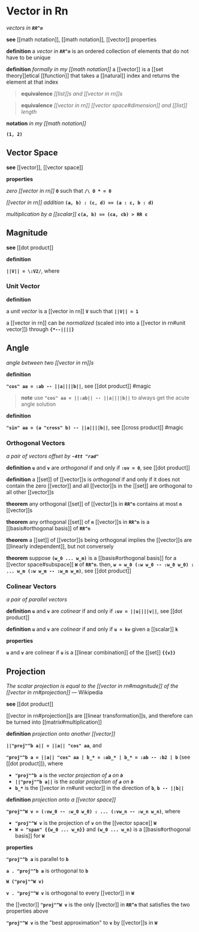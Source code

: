 # Vector in Rn

_vectors in **`RR^n`**_

**see** [[math notation]], [[math notation]], [[vector]] properties

**definition** a _vector in **`RR^n`**_ is an ordered collection of elements that do not have to be unique

**definition** _formally in my [[math notation]]_ a [[vector]] is a [[set theory]]etical [[function]] that takes a [[natural]] index and returns the element at that index

> **equivalence** _[[list]]s and [[vector in rn]]s_

> **equivalence** _[[vector in rn]] [[vector space#dimension]] and [[list]] length_

**notation** _in my [[math notation]]_

**`(1, 2)`**

## Vector Space

**see** [[vector]], [[vector space]]

**properties**

_zero [[vector in rn]]_ **`O`** such that **`/\ O * = 0`**

_[[vector in rn]] addition_ **`(a, b) : (c, d) == (a : c, b : d)`**

_multiplication by a [[scalar]]_ **`c(a, b) == (ca, cb) > RR c`**

## Magnitude

**see** [[dot product]]

**definition**

**`||V|| = \:V2/`**, where

### Unit Vector

**definition**

a _unit vector_ is a [[vector in rn]] **`V`** such that **`||V|| = 1`**

a [[vector in rn]] can be _normalized_ (scaled into into a [[vector in rn#unit vector]]) through **`{*--||||}`**

## Angle

_angle between two [[vector in rn]]s_

**definition**

**`"cos" aa = :ab -- ||a||||b||`**, see [[dot product]] #magic

> **note** use **`"cos" aa = ||:ab|| -- ||a||||b||`** to always get the acute angle solution

**definition**

**`"sin" aa = (a "cross" b) -- ||a||||b||`**, see [[cross product]] #magic

### Orthogonal Vectors

_a pair of vectors offset by **`-4tt "rad"`**_

**definition** **`u`** and **`v`** are _orthogonal_ if and only if **`:uv = 0`**, see [[dot product]]

**definition** a [[set]] of [[vector]]s is _orthogonal_ if and only if it does not contain the zero [[vector]] and all [[vector]]s in the [[set]] are orthogonal to all other [[vector]]s

**theorem** any orthogonal [[set]] of [[vector]]s in **`RR^n`** contains at most **`n`** [[vector]]s

**theorem** any orthogonal [[set]] of **`n`** [[vector]]s in **`RR^n`** is a [[basis#orthogonal basis]] of **`RR^n`**

**theorem** a [[set]] of [[vector]]s being orthogonal implies the [[vector]]s are [[linearly independent]], but not conversely

**theorem** suppose **`(w_0 ... w_m)`** is a [[basis#orthogonal basis]] for a [[vector space#subspace]] **`W`** of **`RR^n`**. then, **`w = w_0 (:w w_0 -- :w_0 w_0) : ... w_m (:w w_m -- :w_m w_m)`**, see [[dot product]]

### Colinear Vectors

_a pair of parallel vectors_

**definition** **`u`** and **`v`** are _colinear_ if and only if **`:uv = ||u||||v||`**, see [[dot product]]

**definition** **`u`** and **`v`** are _colinear_ if and only if **`u = kv`** given a [[scalar]] **`k`**

**properties**

**`u`** and **`v`** are colinear if **`u`** is a [[linear combination]] of the [[set]] **`{{v}}`**

## Projection

_The scalar projection is equal to the [[vector in rn#magnitude]] of the [[vector in rn#projection]]_ &mdash; Wikipedia

**see** [[dot product]]

[[vector in rn#projection]]s are [[linear transformation]]s, and therefore can be turned into [[matrix#multiplication]]

**definition** _projection onto another [[vector]]_

**`||"proj"^b a|| = ||a|| "cos" aa`**, and

**`"proj"^b a = ||a|| "cos" aa | b_* = :ab_* | b_* = :ab -- :b2 | b`** (see [[dot product]]), where

- **`"proj"^b a`** is the _vector projection of **`a`** on **`b`**_
- **`||"proj"^b a||`** is the _scalar projection of **`a`** on **`b`**_
- **`b_*`** is the [[vector in rn#unit vector]] in the direction of **`b`**, **`b -- ||b||`**

**definition** _projection onto a [[vector space]]_

**`"proj"^W v = (:vw_0 -- :w_0 w_0) : ... (:vw_n -- :w_n w_n)`**, where

- **`"proj"^W v`** is the projection of **`v`** on the [[vector space]] **`W`**
- **`W = "span" {{w_0 ... w_n}}`** and **`(w_0 ... w_n)`** is a [[basis#orthogonal basis]] for **`W`**

**properties**

**`"proj"^b a`** is parallel to **`b`**

**`a . "proj"^b a`** is orthogonal to **`b`**

**`W ("proj"^W v)`**

**`v . "proj"^W v`** is orthogonal to every [[vector]] in **`W`**

the [[vector]] **`"proj"^W v`** is the only [[vector]] in **`RR^n`** that satisfies the two properties above

**`"proj"^W v`** is the "best approximation" to **`v`** by [[vector]]s in **`W`**
